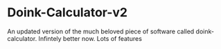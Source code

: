 # Doink-Calculator-v2

An updated version of the much beloved piece of software called doink-calculator.
Infintely better now. Lots of features
